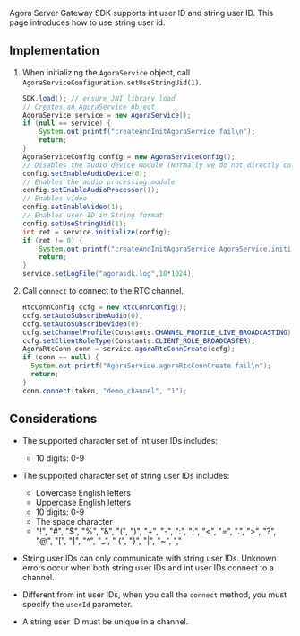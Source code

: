 Agora Server Gateway SDK supports int user ID and string user ID. This page introduces how to use string user id.

## Implementation

1. When initializing the `AgoraService` object, call `AgoraServiceConfiguration.setUseStringUid(1)`.

    ```java
    SDK.load(); // ensure JNI library load
    // Creates an AgoraService object
    AgoraService service = new AgoraService();
    if (null == service) {
        System.out.printf("createAndInitAgoraService fail\n");
        return;
    }
    AgoraServiceConfig config = new AgoraServiceConfig();
    // Disables the audio device module (Normally we do not directly connect audio capture or playback devices to a server)
    config.setEnableAudioDevice(0);
    // Enables the audio processing module
    config.setEnableAudioProcessor(1);
    // Enables video
    config.setEnableVideo(1);
    // Enables user ID in String format
    config.setUseStringUid(1);
    int ret = service.initialize(config);
    if (ret != 0) {
        System.out.printf("createAndInitAgoraService AgoraService.initialize fail ret=%d\n", ret);
        return;
    }
    service.setLogFile("agorasdk.log",10*1024);
    ```

2. Call `connect` to connect to the RTC channel.

    ```java
    RtcConnConfig ccfg = new RtcConnConfig();
    ccfg.setAutoSubscribeAudio(0);
    ccfg.setAutoSubscribeVideo(0);
    ccfg.setChannelProfile(Constants.CHANNEL_PROFILE_LIVE_BROADCASTING);
    ccfg.setClientRoleType(Constants.CLIENT_ROLE_BROADCASTER);
    AgoraRtcConn conn = service.agoraRtcConnCreate(ccfg);
    if (conn == null) {
      System.out.printf("AgoraService.agoraRtcConnCreate fail\n");
      return;
    }
    conn.connect(token, "demo_channel", "1");
    ```

## Considerations

- The supported character set of int user IDs includes:

  - 10 digits: 0-9

- The supported character set of string user IDs includes:

  - Lowercase English letters
  - Uppercase English letters
  - 10 digits: 0-9
  - The space character
  - "!", "#", "$", "%", "&", "(", ")", "+", "-", ":", ";", "<", "=", ".", ">", "?", "@", "[", "]", "^", "_", " {", "}", "|", "~", ","

- String user IDs can only communicate with string user IDs. Unknown errors occur when both string user IDs and int user IDs connect to a channel.

- Different from int user IDs, when you call the `connect` method, you must specify the `userId` parameter. 

- A string user ID must be unique in a channel.